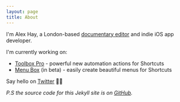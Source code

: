 ```yaml
---
layout: page
title: About
---
```


I'm Alex Hay, a London-based [documentary editor](https://www.alexhay.tv) and indie iOS app developer.

I'm currently working on:

* [Toolbox Pro](https://toolboxpro.app) - powerful new automation actions for Shortcuts
* [Menu Box](https://testflight.apple.com/join/aMJxldvJ) (in beta) - easily create beautiful menus for Shortcuts

Say hello on [Twitter](https://twitter.com/mralexhay) 👋🏻

_P.S the source code for this Jekyll site is on [GitHub](https://github.com/mralexhay/mralexhay.github.io)._
